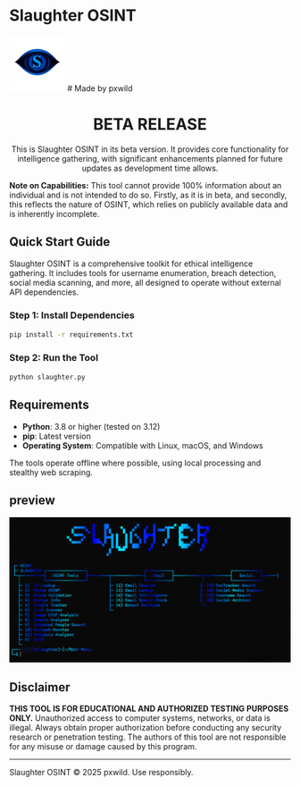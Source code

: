 # Slaughter OSINT

<img src="logo.png" alt="Logo" width="100" height="100">  
# Made by pxwild

<div align="center">

# BETA RELEASE

This is Slaughter OSINT in its beta version. It provides core functionality for intelligence gathering, with significant enhancements planned for future updates as development time allows.

</div>

**Note on Capabilities:** This tool cannot provide 100% information about an individual and is not intended to do so. Firstly, as it is in beta, and secondly, this reflects the nature of OSINT, which relies on publicly available data and is inherently incomplete.

## Quick Start Guide

Slaughter OSINT is a comprehensive toolkit for ethical intelligence gathering. It includes tools for username enumeration, breach detection, social media scanning, and more, all designed to operate without external API dependencies.

### Step 1: Install Dependencies
```bash
pip install -r requirements.txt
```

### Step 2: Run the Tool
```bash
python slaughter.py
```

## Requirements

- **Python**: 3.8 or higher (tested on 3.12)
- **pip**: Latest version
- **Operating System**: Compatible with Linux, macOS, and Windows

The tools operate offline where possible, using local processing and stealthy web scraping.

## preview

![Slaughter OSINT Screenshot](slaughter.png)



## Disclaimer

**THIS TOOL IS FOR EDUCATIONAL AND AUTHORIZED TESTING PURPOSES ONLY.** Unauthorized access to computer systems, networks, or data is illegal. Always obtain proper authorization before conducting any security research or penetration testing. The authors of this tool are not responsible for any misuse or damage caused by this program.

---

Slaughter OSINT © 2025 pxwild. Use responsibly.  
```
